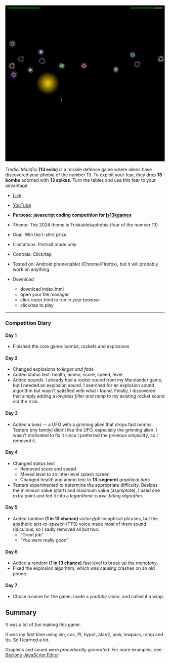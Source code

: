 [![Play](README.JPG)](https://bacionejs.github.io/tredicimalefici)

*Tredici Malefici* **(13 evils)** is a missile defense game where aliens have discovered your phobia of the number 13. To exploit your fear, they drop **13 bombs** adorned with **13 spikes**. Turn the tables and use this fear to your advantage.

- [Live](https://bacionejs.github.io/tredicimalefici)
- [YouTube](http://www.youtube.com/@bacionejs)

- **Purpose: javascript coding competition for [js13kgames](https://js13kgames.com)**
- Theme: The 2024 theme is Triskaidekaphobia (fear of the number 13)
- Goal: Win the t-shirt prize
- Limitations: Portrait mode only
- Controls: Click/tap
- Tested on: Android phone/tablet (Chrome/Firefox), but it will probably work on anything.

- Download  
  - download index.html
  - open your file manager
  - click index.html to run in your browser
  - click/tap to play

---

### Competition Diary

#### Day 1
- Finished the core game: bombs, rockets and explosions

#### Day 2
- Changed explosions to *linger and fade*
- Added status text: health, ammo, score, speed, level
- Added *sounds*. I already had a rocket sound from my Marslander game, but I needed an explosion sound. I searched for an explosion sound algorithm but wasn't satisfied with what I found. Finally, I discovered that simply adding a *lowpass filter and ramp* to my existing rocket sound did the trick.

#### Day 3
- Added a boss -- a UFO with a grinning alien that drops fast bombs. Testers (my family) didn't like the UFO, especially the grinning alien. I wasn't motivated to fix it since I preferred the previous *simplicity*, so I removed it.

#### Day 4
- Changed status text
  - Removed score and speed
  - Moved level to an inter-level splash screen
  - Changed health and ammo text to **13-segment** *graphical bars*
- Testers experimented to determine the appropriate difficulty. Besides the minimum value (start) and maximum value (asymptote), I used one extra point and fed it into a *logarithmic curve-fitting algorithm*.

#### Day 5
- Added random **(1 in 13 chance)** victory/philosophical phrases, but the apathetic *text-to-speech* (TTS) voice made most of them sound ridiculous, so I sadly removed all but two:
  - "Great job"
  - "You were really good"

#### Day 6
- Added a random **(1 in 13 chance)** fast level to break up the *monotony*.
- Fixed the explosion algorithm, which was causing crashes on an old phone.

#### Day 7
- Chose a name for the game, made a *youtube video*, and called it a wrap.

## Summary
It was a lot of *fun* making this game.

It was my first time using sin, cos, PI, hypot, atan2, pow, lowpass, ramp and tts. So I learned a lot.

Graphics and sound were *procedurally generated*. For more examples, see [Bacione JavaScript Editor](https://github.com/bacionejs/editor)

